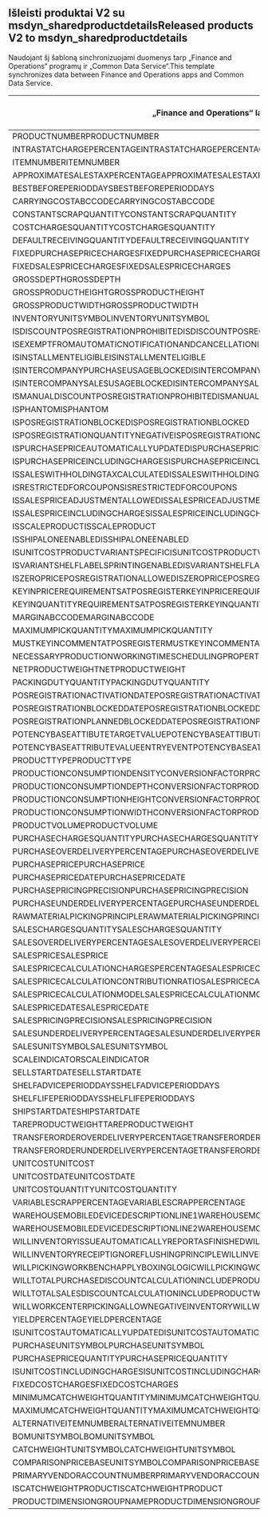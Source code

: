 ## <a name="released-products-v2-to-msdyn_sharedproductdetails"></a><span data-ttu-id="76066-101">Išleisti produktai V2 su msdyn_sharedproductdetails</span><span class="sxs-lookup"><span data-stu-id="76066-101">Released products V2 to msdyn_sharedproductdetails</span></span>

<span data-ttu-id="76066-102">Naudojant šį šabloną sinchronizuojami duomenys tarp „Finance and Operations“ programų ir „Common Data Service“.</span><span class="sxs-lookup"><span data-stu-id="76066-102">This template synchronizes data between Finance and Operations apps and Common Data Service.</span></span>

<span data-ttu-id="76066-103">„Finance and Operations“ laukas</span><span class="sxs-lookup"><span data-stu-id="76066-103">Finance and Operations field</span></span> | <span data-ttu-id="76066-104">Schemos tipas</span><span class="sxs-lookup"><span data-stu-id="76066-104">Map type</span></span> | <span data-ttu-id="76066-105">Kitas „Dynamics 365” laukas</span><span class="sxs-lookup"><span data-stu-id="76066-105">Other Dynamics 365 field</span></span> | <span data-ttu-id="76066-106">Numatytoji reikšmė</span><span class="sxs-lookup"><span data-stu-id="76066-106">Default value</span></span>
---|---|---|---
<span data-ttu-id="76066-107">PRODUCTNUMBER</span><span class="sxs-lookup"><span data-stu-id="76066-107">PRODUCTNUMBER</span></span> | > | <span data-ttu-id="76066-108">msdyn_globalproduct.msdyn_productnumber</span><span class="sxs-lookup"><span data-stu-id="76066-108">msdyn_globalproduct.msdyn_productnumber</span></span> | 
<span data-ttu-id="76066-109">INTRASTATCHARGEPERCENTAGE</span><span class="sxs-lookup"><span data-stu-id="76066-109">INTRASTATCHARGEPERCENTAGE</span></span> | > | <span data-ttu-id="76066-110">msdyn_intrastatchargepercentage</span><span class="sxs-lookup"><span data-stu-id="76066-110">msdyn_intrastatchargepercentage</span></span> | 
<span data-ttu-id="76066-111">ITEMNUMBER</span><span class="sxs-lookup"><span data-stu-id="76066-111">ITEMNUMBER</span></span> | >> | <span data-ttu-id="76066-112">msdyn_itemnumber</span><span class="sxs-lookup"><span data-stu-id="76066-112">msdyn_itemnumber</span></span> | 
<span data-ttu-id="76066-113">APPROXIMATESALESTAXPERCENTAGE</span><span class="sxs-lookup"><span data-stu-id="76066-113">APPROXIMATESALESTAXPERCENTAGE</span></span> | > | <span data-ttu-id="76066-114">msdyn_approximatesalestaxpercentage</span><span class="sxs-lookup"><span data-stu-id="76066-114">msdyn_approximatesalestaxpercentage</span></span> | 
<span data-ttu-id="76066-115">BESTBEFOREPERIODDAYS</span><span class="sxs-lookup"><span data-stu-id="76066-115">BESTBEFOREPERIODDAYS</span></span> | > | <span data-ttu-id="76066-116">msdyn_bestbeforeperioddays</span><span class="sxs-lookup"><span data-stu-id="76066-116">msdyn_bestbeforeperioddays</span></span> | 
<span data-ttu-id="76066-117">CARRYINGCOSTABCCODE</span><span class="sxs-lookup"><span data-stu-id="76066-117">CARRYINGCOSTABCCODE</span></span> | >> | <span data-ttu-id="76066-118">msdyn_carryingcostabccode</span><span class="sxs-lookup"><span data-stu-id="76066-118">msdyn_carryingcostabccode</span></span> | 
<span data-ttu-id="76066-119">CONSTANTSCRAPQUANTITY</span><span class="sxs-lookup"><span data-stu-id="76066-119">CONSTANTSCRAPQUANTITY</span></span> | > | <span data-ttu-id="76066-120">msdyn_constantscrapquantity</span><span class="sxs-lookup"><span data-stu-id="76066-120">msdyn_constantscrapquantity</span></span> | 
<span data-ttu-id="76066-121">COSTCHARGESQUANTITY</span><span class="sxs-lookup"><span data-stu-id="76066-121">COSTCHARGESQUANTITY</span></span> | > | <span data-ttu-id="76066-122">msdyn_costchargesquantity</span><span class="sxs-lookup"><span data-stu-id="76066-122">msdyn_costchargesquantity</span></span> | 
<span data-ttu-id="76066-123">DEFAULTRECEIVINGQUANTITY</span><span class="sxs-lookup"><span data-stu-id="76066-123">DEFAULTRECEIVINGQUANTITY</span></span> | > | <span data-ttu-id="76066-124">msdyn_defaultreceivingquantity</span><span class="sxs-lookup"><span data-stu-id="76066-124">msdyn_defaultreceivingquantity</span></span> | 
<span data-ttu-id="76066-125">FIXEDPURCHASEPRICECHARGES</span><span class="sxs-lookup"><span data-stu-id="76066-125">FIXEDPURCHASEPRICECHARGES</span></span> | > | <span data-ttu-id="76066-126">msdyn_fixedpurchasepricecharges</span><span class="sxs-lookup"><span data-stu-id="76066-126">msdyn_fixedpurchasepricecharges</span></span> | 
<span data-ttu-id="76066-127">FIXEDSALESPRICECHARGES</span><span class="sxs-lookup"><span data-stu-id="76066-127">FIXEDSALESPRICECHARGES</span></span> | > | <span data-ttu-id="76066-128">msdyn_fixedsalespricecharges</span><span class="sxs-lookup"><span data-stu-id="76066-128">msdyn_fixedsalespricecharges</span></span> | 
<span data-ttu-id="76066-129">GROSSDEPTH</span><span class="sxs-lookup"><span data-stu-id="76066-129">GROSSDEPTH</span></span> | > | <span data-ttu-id="76066-130">msdyn_grossdepth</span><span class="sxs-lookup"><span data-stu-id="76066-130">msdyn_grossdepth</span></span> | 
<span data-ttu-id="76066-131">GROSSPRODUCTHEIGHT</span><span class="sxs-lookup"><span data-stu-id="76066-131">GROSSPRODUCTHEIGHT</span></span> | > | <span data-ttu-id="76066-132">msdyn_grossproductheight</span><span class="sxs-lookup"><span data-stu-id="76066-132">msdyn_grossproductheight</span></span> | 
<span data-ttu-id="76066-133">GROSSPRODUCTWIDTH</span><span class="sxs-lookup"><span data-stu-id="76066-133">GROSSPRODUCTWIDTH</span></span> | > | <span data-ttu-id="76066-134">msdyn_grossproductwidth</span><span class="sxs-lookup"><span data-stu-id="76066-134">msdyn_grossproductwidth</span></span> | 
<span data-ttu-id="76066-135">INVENTORYUNITSYMBOL</span><span class="sxs-lookup"><span data-stu-id="76066-135">INVENTORYUNITSYMBOL</span></span> | > | <span data-ttu-id="76066-136">msdyn_inventoryunitsymbol.msdyn_symbol</span><span class="sxs-lookup"><span data-stu-id="76066-136">msdyn_inventoryunitsymbol.msdyn_symbol</span></span> | 
<span data-ttu-id="76066-137">ISDISCOUNTPOSREGISTRATIONPROHIBITED</span><span class="sxs-lookup"><span data-stu-id="76066-137">ISDISCOUNTPOSREGISTRATIONPROHIBITED</span></span> | >> | <span data-ttu-id="76066-138">msdyn_isdiscountposregistrationprohibited</span><span class="sxs-lookup"><span data-stu-id="76066-138">msdyn_isdiscountposregistrationprohibited</span></span> | 
<span data-ttu-id="76066-139">ISEXEMPTFROMAUTOMATICNOTIFICATIONANDCANCELLATION</span><span class="sxs-lookup"><span data-stu-id="76066-139">ISEXEMPTFROMAUTOMATICNOTIFICATIONANDCANCELLATION</span></span> | >> | <span data-ttu-id="76066-140">msdyn_exemptautomaticnotificationcancel</span><span class="sxs-lookup"><span data-stu-id="76066-140">msdyn_exemptautomaticnotificationcancel</span></span> | 
<span data-ttu-id="76066-141">ISINSTALLMENTELIGIBLE</span><span class="sxs-lookup"><span data-stu-id="76066-141">ISINSTALLMENTELIGIBLE</span></span> | >> | <span data-ttu-id="76066-142">msdyn_isinstallmenteligible</span><span class="sxs-lookup"><span data-stu-id="76066-142">msdyn_isinstallmenteligible</span></span> | 
<span data-ttu-id="76066-143">ISINTERCOMPANYPURCHASEUSAGEBLOCKED</span><span class="sxs-lookup"><span data-stu-id="76066-143">ISINTERCOMPANYPURCHASEUSAGEBLOCKED</span></span> | >> | <span data-ttu-id="76066-144">msdyn_isintercompanypurchaseusageblocked</span><span class="sxs-lookup"><span data-stu-id="76066-144">msdyn_isintercompanypurchaseusageblocked</span></span> | 
<span data-ttu-id="76066-145">ISINTERCOMPANYSALESUSAGEBLOCKED</span><span class="sxs-lookup"><span data-stu-id="76066-145">ISINTERCOMPANYSALESUSAGEBLOCKED</span></span> | >> | <span data-ttu-id="76066-146">msdyn_isintercompanysalesusageblocked</span><span class="sxs-lookup"><span data-stu-id="76066-146">msdyn_isintercompanysalesusageblocked</span></span> | 
<span data-ttu-id="76066-147">ISMANUALDISCOUNTPOSREGISTRATIONPROHIBITED</span><span class="sxs-lookup"><span data-stu-id="76066-147">ISMANUALDISCOUNTPOSREGISTRATIONPROHIBITED</span></span> | >> | <span data-ttu-id="76066-148">msdyn_ismanualdiscposregistrationprohibited</span><span class="sxs-lookup"><span data-stu-id="76066-148">msdyn_ismanualdiscposregistrationprohibited</span></span> | 
<span data-ttu-id="76066-149">ISPHANTOM</span><span class="sxs-lookup"><span data-stu-id="76066-149">ISPHANTOM</span></span> | >> | <span data-ttu-id="76066-150">msdyn_isphantom</span><span class="sxs-lookup"><span data-stu-id="76066-150">msdyn_isphantom</span></span> | 
<span data-ttu-id="76066-151">ISPOSREGISTRATIONBLOCKED</span><span class="sxs-lookup"><span data-stu-id="76066-151">ISPOSREGISTRATIONBLOCKED</span></span> | >> | <span data-ttu-id="76066-152">msdyn_isposregistrationblocked</span><span class="sxs-lookup"><span data-stu-id="76066-152">msdyn_isposregistrationblocked</span></span> | 
<span data-ttu-id="76066-153">ISPOSREGISTRATIONQUANTITYNEGATIVE</span><span class="sxs-lookup"><span data-stu-id="76066-153">ISPOSREGISTRATIONQUANTITYNEGATIVE</span></span> | >> | <span data-ttu-id="76066-154">msdyn_isposregistrationquantitynegative</span><span class="sxs-lookup"><span data-stu-id="76066-154">msdyn_isposregistrationquantitynegative</span></span> | 
<span data-ttu-id="76066-155">ISPURCHASEPRICEAUTOMATICALLYUPDATED</span><span class="sxs-lookup"><span data-stu-id="76066-155">ISPURCHASEPRICEAUTOMATICALLYUPDATED</span></span> | >> | <span data-ttu-id="76066-156">msdyn_ispurchasepriceautomaticallyupdated</span><span class="sxs-lookup"><span data-stu-id="76066-156">msdyn_ispurchasepriceautomaticallyupdated</span></span> | 
<span data-ttu-id="76066-157">ISPURCHASEPRICEINCLUDINGCHARGES</span><span class="sxs-lookup"><span data-stu-id="76066-157">ISPURCHASEPRICEINCLUDINGCHARGES</span></span> | >> | <span data-ttu-id="76066-158">msdyn_ispurchasepriceincludingcharges</span><span class="sxs-lookup"><span data-stu-id="76066-158">msdyn_ispurchasepriceincludingcharges</span></span> | 
<span data-ttu-id="76066-159">ISSALESWITHHOLDINGTAXCALCULATED</span><span class="sxs-lookup"><span data-stu-id="76066-159">ISSALESWITHHOLDINGTAXCALCULATED</span></span> | >> | <span data-ttu-id="76066-160">msdyn_issaleswithholdingtaxcalculated</span><span class="sxs-lookup"><span data-stu-id="76066-160">msdyn_issaleswithholdingtaxcalculated</span></span> | 
<span data-ttu-id="76066-161">ISRESTRICTEDFORCOUPONS</span><span class="sxs-lookup"><span data-stu-id="76066-161">ISRESTRICTEDFORCOUPONS</span></span> | >> | <span data-ttu-id="76066-162">msdyn_isrestrictedforcoupons</span><span class="sxs-lookup"><span data-stu-id="76066-162">msdyn_isrestrictedforcoupons</span></span> | 
<span data-ttu-id="76066-163">ISSALESPRICEADJUSTMENTALLOWED</span><span class="sxs-lookup"><span data-stu-id="76066-163">ISSALESPRICEADJUSTMENTALLOWED</span></span> | >> | <span data-ttu-id="76066-164">msdyn_issalespriceadjustmentallowed</span><span class="sxs-lookup"><span data-stu-id="76066-164">msdyn_issalespriceadjustmentallowed</span></span> | 
<span data-ttu-id="76066-165">ISSALESPRICEINCLUDINGCHARGES</span><span class="sxs-lookup"><span data-stu-id="76066-165">ISSALESPRICEINCLUDINGCHARGES</span></span> | >> | <span data-ttu-id="76066-166">msdyn_issalespriceincludingcharges</span><span class="sxs-lookup"><span data-stu-id="76066-166">msdyn_issalespriceincludingcharges</span></span> | 
<span data-ttu-id="76066-167">ISSCALEPRODUCT</span><span class="sxs-lookup"><span data-stu-id="76066-167">ISSCALEPRODUCT</span></span> | >> | <span data-ttu-id="76066-168">msdyn_isscaleproduct</span><span class="sxs-lookup"><span data-stu-id="76066-168">msdyn_isscaleproduct</span></span> | 
<span data-ttu-id="76066-169">ISSHIPALONEENABLED</span><span class="sxs-lookup"><span data-stu-id="76066-169">ISSHIPALONEENABLED</span></span> | >> | <span data-ttu-id="76066-170">msdyn_isshipaloneenabled</span><span class="sxs-lookup"><span data-stu-id="76066-170">msdyn_isshipaloneenabled</span></span> | 
<span data-ttu-id="76066-171">ISUNITCOSTPRODUCTVARIANTSPECIFIC</span><span class="sxs-lookup"><span data-stu-id="76066-171">ISUNITCOSTPRODUCTVARIANTSPECIFIC</span></span> | >> | <span data-ttu-id="76066-172">msdyn_isunitcostproductvariantspecific</span><span class="sxs-lookup"><span data-stu-id="76066-172">msdyn_isunitcostproductvariantspecific</span></span> | 
<span data-ttu-id="76066-173">ISVARIANTSHELFLABELSPRINTINGENABLED</span><span class="sxs-lookup"><span data-stu-id="76066-173">ISVARIANTSHELFLABELSPRINTINGENABLED</span></span> | >> | <span data-ttu-id="76066-174">msdyn_isvariantshelflabelsprintingenabled</span><span class="sxs-lookup"><span data-stu-id="76066-174">msdyn_isvariantshelflabelsprintingenabled</span></span> | 
<span data-ttu-id="76066-175">ISZEROPRICEPOSREGISTRATIONALLOWED</span><span class="sxs-lookup"><span data-stu-id="76066-175">ISZEROPRICEPOSREGISTRATIONALLOWED</span></span> | >> | <span data-ttu-id="76066-176">msdyn_iszeropriceposregistrationallowed</span><span class="sxs-lookup"><span data-stu-id="76066-176">msdyn_iszeropriceposregistrationallowed</span></span> | 
<span data-ttu-id="76066-177">KEYINPRICEREQUIREMENTSATPOSREGISTER</span><span class="sxs-lookup"><span data-stu-id="76066-177">KEYINPRICEREQUIREMENTSATPOSREGISTER</span></span> | >> | <span data-ttu-id="76066-178">msdyn_keyinpricerequirementsatposregister</span><span class="sxs-lookup"><span data-stu-id="76066-178">msdyn_keyinpricerequirementsatposregister</span></span> | 
<span data-ttu-id="76066-179">KEYINQUANTITYREQUIREMENTSATPOSREGISTER</span><span class="sxs-lookup"><span data-stu-id="76066-179">KEYINQUANTITYREQUIREMENTSATPOSREGISTER</span></span> | >> | <span data-ttu-id="76066-180">msdyn_keyinquantityrequirementsatposregister</span><span class="sxs-lookup"><span data-stu-id="76066-180">msdyn_keyinquantityrequirementsatposregister</span></span> | 
<span data-ttu-id="76066-181">MARGINABCCODE</span><span class="sxs-lookup"><span data-stu-id="76066-181">MARGINABCCODE</span></span> | >> | <span data-ttu-id="76066-182">msdyn_marginabccode</span><span class="sxs-lookup"><span data-stu-id="76066-182">msdyn_marginabccode</span></span> | 
<span data-ttu-id="76066-183">MAXIMUMPICKQUANTITY</span><span class="sxs-lookup"><span data-stu-id="76066-183">MAXIMUMPICKQUANTITY</span></span> | > | <span data-ttu-id="76066-184">msdyn_maximumpickquantity</span><span class="sxs-lookup"><span data-stu-id="76066-184">msdyn_maximumpickquantity</span></span> | 
<span data-ttu-id="76066-185">MUSTKEYINCOMMENTATPOSREGISTER</span><span class="sxs-lookup"><span data-stu-id="76066-185">MUSTKEYINCOMMENTATPOSREGISTER</span></span> | >> | <span data-ttu-id="76066-186">msdyn_mustkeyincommentatposregister</span><span class="sxs-lookup"><span data-stu-id="76066-186">msdyn_mustkeyincommentatposregister</span></span> | 
<span data-ttu-id="76066-187">NECESSARYPRODUCTIONWORKINGTIMESCHEDULINGPROPERTYID</span><span class="sxs-lookup"><span data-stu-id="76066-187">NECESSARYPRODUCTIONWORKINGTIMESCHEDULINGPROPERTYID</span></span> | > | <span data-ttu-id="76066-188">msdyn_necessaryproductionworkingtimeschedulingp</span><span class="sxs-lookup"><span data-stu-id="76066-188">msdyn_necessaryproductionworkingtimeschedulingp</span></span> | 
<span data-ttu-id="76066-189">NETPRODUCTWEIGHT</span><span class="sxs-lookup"><span data-stu-id="76066-189">NETPRODUCTWEIGHT</span></span> | > | <span data-ttu-id="76066-190">msdyn_netproductweight</span><span class="sxs-lookup"><span data-stu-id="76066-190">msdyn_netproductweight</span></span> | 
<span data-ttu-id="76066-191">PACKINGDUTYQUANTITY</span><span class="sxs-lookup"><span data-stu-id="76066-191">PACKINGDUTYQUANTITY</span></span> | > | <span data-ttu-id="76066-192">msdyn_packingdutyquantity</span><span class="sxs-lookup"><span data-stu-id="76066-192">msdyn_packingdutyquantity</span></span> | 
<span data-ttu-id="76066-193">POSREGISTRATIONACTIVATIONDATE</span><span class="sxs-lookup"><span data-stu-id="76066-193">POSREGISTRATIONACTIVATIONDATE</span></span> | > | <span data-ttu-id="76066-194">msdyn_posregistrationactivationdate</span><span class="sxs-lookup"><span data-stu-id="76066-194">msdyn_posregistrationactivationdate</span></span> | 
<span data-ttu-id="76066-195">POSREGISTRATIONBLOCKEDDATE</span><span class="sxs-lookup"><span data-stu-id="76066-195">POSREGISTRATIONBLOCKEDDATE</span></span> | > | <span data-ttu-id="76066-196">msdyn_posregistrationblockeddate</span><span class="sxs-lookup"><span data-stu-id="76066-196">msdyn_posregistrationblockeddate</span></span> | 
<span data-ttu-id="76066-197">POSREGISTRATIONPLANNEDBLOCKEDDATE</span><span class="sxs-lookup"><span data-stu-id="76066-197">POSREGISTRATIONPLANNEDBLOCKEDDATE</span></span> | > | <span data-ttu-id="76066-198">msdyn_posregistrationplannedblockeddate</span><span class="sxs-lookup"><span data-stu-id="76066-198">msdyn_posregistrationplannedblockeddate</span></span> | 
<span data-ttu-id="76066-199">POTENCYBASEATTIBUTETARGETVALUE</span><span class="sxs-lookup"><span data-stu-id="76066-199">POTENCYBASEATTIBUTETARGETVALUE</span></span> | > | <span data-ttu-id="76066-200">msdyn_potencybaseattibutetargetvalue</span><span class="sxs-lookup"><span data-stu-id="76066-200">msdyn_potencybaseattibutetargetvalue</span></span> | 
<span data-ttu-id="76066-201">POTENCYBASEATTRIBUTEVALUEENTRYEVENT</span><span class="sxs-lookup"><span data-stu-id="76066-201">POTENCYBASEATTRIBUTEVALUEENTRYEVENT</span></span> | >> | <span data-ttu-id="76066-202">msdyn_potencybaseattributevalueentryevent</span><span class="sxs-lookup"><span data-stu-id="76066-202">msdyn_potencybaseattributevalueentryevent</span></span> | 
<span data-ttu-id="76066-203">PRODUCTTYPE</span><span class="sxs-lookup"><span data-stu-id="76066-203">PRODUCTTYPE</span></span> | >> | <span data-ttu-id="76066-204">msdyn_producttype</span><span class="sxs-lookup"><span data-stu-id="76066-204">msdyn_producttype</span></span> | 
<span data-ttu-id="76066-205">PRODUCTIONCONSUMPTIONDENSITYCONVERSIONFACTOR</span><span class="sxs-lookup"><span data-stu-id="76066-205">PRODUCTIONCONSUMPTIONDENSITYCONVERSIONFACTOR</span></span> | > | <span data-ttu-id="76066-206">msdyn_productionconsumptiondensityconversion</span><span class="sxs-lookup"><span data-stu-id="76066-206">msdyn_productionconsumptiondensityconversion</span></span> | 
<span data-ttu-id="76066-207">PRODUCTIONCONSUMPTIONDEPTHCONVERSIONFACTOR</span><span class="sxs-lookup"><span data-stu-id="76066-207">PRODUCTIONCONSUMPTIONDEPTHCONVERSIONFACTOR</span></span> | > | <span data-ttu-id="76066-208">msdyn_productionconsumptiondepthconversion</span><span class="sxs-lookup"><span data-stu-id="76066-208">msdyn_productionconsumptiondepthconversion</span></span> | 
<span data-ttu-id="76066-209">PRODUCTIONCONSUMPTIONHEIGHTCONVERSIONFACTOR</span><span class="sxs-lookup"><span data-stu-id="76066-209">PRODUCTIONCONSUMPTIONHEIGHTCONVERSIONFACTOR</span></span> | > | <span data-ttu-id="76066-210">msdyn_productionconsumptionheightconversion</span><span class="sxs-lookup"><span data-stu-id="76066-210">msdyn_productionconsumptionheightconversion</span></span> | 
<span data-ttu-id="76066-211">PRODUCTIONCONSUMPTIONWIDTHCONVERSIONFACTOR</span><span class="sxs-lookup"><span data-stu-id="76066-211">PRODUCTIONCONSUMPTIONWIDTHCONVERSIONFACTOR</span></span> | > | <span data-ttu-id="76066-212">msdyn_productionconsumptionwidthconversion</span><span class="sxs-lookup"><span data-stu-id="76066-212">msdyn_productionconsumptionwidthconversion</span></span> | 
<span data-ttu-id="76066-213">PRODUCTVOLUME</span><span class="sxs-lookup"><span data-stu-id="76066-213">PRODUCTVOLUME</span></span> | > | <span data-ttu-id="76066-214">msdyn_productvolume</span><span class="sxs-lookup"><span data-stu-id="76066-214">msdyn_productvolume</span></span> | 
<span data-ttu-id="76066-215">PURCHASECHARGESQUANTITY</span><span class="sxs-lookup"><span data-stu-id="76066-215">PURCHASECHARGESQUANTITY</span></span> | > | <span data-ttu-id="76066-216">msdyn_purchasechargesquantity</span><span class="sxs-lookup"><span data-stu-id="76066-216">msdyn_purchasechargesquantity</span></span> | 
<span data-ttu-id="76066-217">PURCHASEOVERDELIVERYPERCENTAGE</span><span class="sxs-lookup"><span data-stu-id="76066-217">PURCHASEOVERDELIVERYPERCENTAGE</span></span> | > | <span data-ttu-id="76066-218">msdyn_purchaseoverdeliverypercentage</span><span class="sxs-lookup"><span data-stu-id="76066-218">msdyn_purchaseoverdeliverypercentage</span></span> | 
<span data-ttu-id="76066-219">PURCHASEPRICE</span><span class="sxs-lookup"><span data-stu-id="76066-219">PURCHASEPRICE</span></span> | > | <span data-ttu-id="76066-220">msdyn_purchaseprice</span><span class="sxs-lookup"><span data-stu-id="76066-220">msdyn_purchaseprice</span></span> | 
<span data-ttu-id="76066-221">PURCHASEPRICEDATE</span><span class="sxs-lookup"><span data-stu-id="76066-221">PURCHASEPRICEDATE</span></span> | > | <span data-ttu-id="76066-222">msdyn_purchasepricedate</span><span class="sxs-lookup"><span data-stu-id="76066-222">msdyn_purchasepricedate</span></span> | 
<span data-ttu-id="76066-223">PURCHASEPRICINGPRECISION</span><span class="sxs-lookup"><span data-stu-id="76066-223">PURCHASEPRICINGPRECISION</span></span> | > | <span data-ttu-id="76066-224">msdyn_purchasepricingprecision</span><span class="sxs-lookup"><span data-stu-id="76066-224">msdyn_purchasepricingprecision</span></span> | 
<span data-ttu-id="76066-225">PURCHASEUNDERDELIVERYPERCENTAGE</span><span class="sxs-lookup"><span data-stu-id="76066-225">PURCHASEUNDERDELIVERYPERCENTAGE</span></span> | > | <span data-ttu-id="76066-226">msdyn_purchaseunderdeliverypercentage</span><span class="sxs-lookup"><span data-stu-id="76066-226">msdyn_purchaseunderdeliverypercentage</span></span> | 
<span data-ttu-id="76066-227">RAWMATERIALPICKINGPRINCIPLE</span><span class="sxs-lookup"><span data-stu-id="76066-227">RAWMATERIALPICKINGPRINCIPLE</span></span> | >> | <span data-ttu-id="76066-228">msdyn_rawmaterialpickingprinciple</span><span class="sxs-lookup"><span data-stu-id="76066-228">msdyn_rawmaterialpickingprinciple</span></span> | 
<span data-ttu-id="76066-229">SALESCHARGESQUANTITY</span><span class="sxs-lookup"><span data-stu-id="76066-229">SALESCHARGESQUANTITY</span></span> | > | <span data-ttu-id="76066-230">msdyn_saleschargesquantity</span><span class="sxs-lookup"><span data-stu-id="76066-230">msdyn_saleschargesquantity</span></span> | 
<span data-ttu-id="76066-231">SALESOVERDELIVERYPERCENTAGE</span><span class="sxs-lookup"><span data-stu-id="76066-231">SALESOVERDELIVERYPERCENTAGE</span></span> | > | <span data-ttu-id="76066-232">msdyn_salesoverdeliverypercentage</span><span class="sxs-lookup"><span data-stu-id="76066-232">msdyn_salesoverdeliverypercentage</span></span> | 
<span data-ttu-id="76066-233">SALESPRICE</span><span class="sxs-lookup"><span data-stu-id="76066-233">SALESPRICE</span></span> | > | <span data-ttu-id="76066-234">msdyn_salesprice</span><span class="sxs-lookup"><span data-stu-id="76066-234">msdyn_salesprice</span></span> | 
<span data-ttu-id="76066-235">SALESPRICECALCULATIONCHARGESPERCENTAGE</span><span class="sxs-lookup"><span data-stu-id="76066-235">SALESPRICECALCULATIONCHARGESPERCENTAGE</span></span> | > | <span data-ttu-id="76066-236">msdyn_salespricecalculationchargespercentage</span><span class="sxs-lookup"><span data-stu-id="76066-236">msdyn_salespricecalculationchargespercentage</span></span> | 
<span data-ttu-id="76066-237">SALESPRICECALCULATIONCONTRIBUTIONRATIO</span><span class="sxs-lookup"><span data-stu-id="76066-237">SALESPRICECALCULATIONCONTRIBUTIONRATIO</span></span> | > | <span data-ttu-id="76066-238">msdyn_salespricecalculationcontributionratio</span><span class="sxs-lookup"><span data-stu-id="76066-238">msdyn_salespricecalculationcontributionratio</span></span> | 
<span data-ttu-id="76066-239">SALESPRICECALCULATIONMODEL</span><span class="sxs-lookup"><span data-stu-id="76066-239">SALESPRICECALCULATIONMODEL</span></span> | >> | <span data-ttu-id="76066-240">msdyn_salespricecalculationmodel</span><span class="sxs-lookup"><span data-stu-id="76066-240">msdyn_salespricecalculationmodel</span></span> | 
<span data-ttu-id="76066-241">SALESPRICEDATE</span><span class="sxs-lookup"><span data-stu-id="76066-241">SALESPRICEDATE</span></span> | > | <span data-ttu-id="76066-242">msdyn_salespricedate</span><span class="sxs-lookup"><span data-stu-id="76066-242">msdyn_salespricedate</span></span> | 
<span data-ttu-id="76066-243">SALESPRICINGPRECISION</span><span class="sxs-lookup"><span data-stu-id="76066-243">SALESPRICINGPRECISION</span></span> | > | <span data-ttu-id="76066-244">msdyn_salespricingprecision</span><span class="sxs-lookup"><span data-stu-id="76066-244">msdyn_salespricingprecision</span></span> | 
<span data-ttu-id="76066-245">SALESUNDERDELIVERYPERCENTAGE</span><span class="sxs-lookup"><span data-stu-id="76066-245">SALESUNDERDELIVERYPERCENTAGE</span></span> | > | <span data-ttu-id="76066-246">msdyn_salesunderdeliverypercentage</span><span class="sxs-lookup"><span data-stu-id="76066-246">msdyn_salesunderdeliverypercentage</span></span> | 
<span data-ttu-id="76066-247">SALESUNITSYMBOL</span><span class="sxs-lookup"><span data-stu-id="76066-247">SALESUNITSYMBOL</span></span> | > | <span data-ttu-id="76066-248">msdyn_salesunitsymbol.msdyn_symbol</span><span class="sxs-lookup"><span data-stu-id="76066-248">msdyn_salesunitsymbol.msdyn_symbol</span></span> | 
<span data-ttu-id="76066-249">SCALEINDICATOR</span><span class="sxs-lookup"><span data-stu-id="76066-249">SCALEINDICATOR</span></span> | >> | <span data-ttu-id="76066-250">msdyn_scaleindicator</span><span class="sxs-lookup"><span data-stu-id="76066-250">msdyn_scaleindicator</span></span> | 
<span data-ttu-id="76066-251">SELLSTARTDATE</span><span class="sxs-lookup"><span data-stu-id="76066-251">SELLSTARTDATE</span></span> | > | <span data-ttu-id="76066-252">msdyn_sellstartdate</span><span class="sxs-lookup"><span data-stu-id="76066-252">msdyn_sellstartdate</span></span> | 
<span data-ttu-id="76066-253">SHELFADVICEPERIODDAYS</span><span class="sxs-lookup"><span data-stu-id="76066-253">SHELFADVICEPERIODDAYS</span></span> | > | <span data-ttu-id="76066-254">msdyn_shelfadviceperioddays</span><span class="sxs-lookup"><span data-stu-id="76066-254">msdyn_shelfadviceperioddays</span></span> | 
<span data-ttu-id="76066-255">SHELFLIFEPERIODDAYS</span><span class="sxs-lookup"><span data-stu-id="76066-255">SHELFLIFEPERIODDAYS</span></span> | > | <span data-ttu-id="76066-256">msdyn_shelflifeperioddays</span><span class="sxs-lookup"><span data-stu-id="76066-256">msdyn_shelflifeperioddays</span></span> | 
<span data-ttu-id="76066-257">SHIPSTARTDATE</span><span class="sxs-lookup"><span data-stu-id="76066-257">SHIPSTARTDATE</span></span> | > | <span data-ttu-id="76066-258">msdyn_shipstartdate</span><span class="sxs-lookup"><span data-stu-id="76066-258">msdyn_shipstartdate</span></span> | 
<span data-ttu-id="76066-259">TAREPRODUCTWEIGHT</span><span class="sxs-lookup"><span data-stu-id="76066-259">TAREPRODUCTWEIGHT</span></span> | > | <span data-ttu-id="76066-260">msdyn_tareproductweight</span><span class="sxs-lookup"><span data-stu-id="76066-260">msdyn_tareproductweight</span></span> | 
<span data-ttu-id="76066-261">TRANSFERORDEROVERDELIVERYPERCENTAGE</span><span class="sxs-lookup"><span data-stu-id="76066-261">TRANSFERORDEROVERDELIVERYPERCENTAGE</span></span> | > | <span data-ttu-id="76066-262">msdyn_transferorderoverdeliverypercentage</span><span class="sxs-lookup"><span data-stu-id="76066-262">msdyn_transferorderoverdeliverypercentage</span></span> | 
<span data-ttu-id="76066-263">TRANSFERORDERUNDERDELIVERYPERCENTAGE</span><span class="sxs-lookup"><span data-stu-id="76066-263">TRANSFERORDERUNDERDELIVERYPERCENTAGE</span></span> | > | <span data-ttu-id="76066-264">msdyn_transferorderunderdeliverypercentage</span><span class="sxs-lookup"><span data-stu-id="76066-264">msdyn_transferorderunderdeliverypercentage</span></span> | 
<span data-ttu-id="76066-265">UNITCOST</span><span class="sxs-lookup"><span data-stu-id="76066-265">UNITCOST</span></span> | > | <span data-ttu-id="76066-266">msdyn_unitcost</span><span class="sxs-lookup"><span data-stu-id="76066-266">msdyn_unitcost</span></span> | 
<span data-ttu-id="76066-267">UNITCOSTDATE</span><span class="sxs-lookup"><span data-stu-id="76066-267">UNITCOSTDATE</span></span> | > | <span data-ttu-id="76066-268">msdyn_unitcostdate</span><span class="sxs-lookup"><span data-stu-id="76066-268">msdyn_unitcostdate</span></span> | 
<span data-ttu-id="76066-269">UNITCOSTQUANTITY</span><span class="sxs-lookup"><span data-stu-id="76066-269">UNITCOSTQUANTITY</span></span> | > | <span data-ttu-id="76066-270">msdyn_unitcostquantity</span><span class="sxs-lookup"><span data-stu-id="76066-270">msdyn_unitcostquantity</span></span> | 
<span data-ttu-id="76066-271">VARIABLESCRAPPERCENTAGE</span><span class="sxs-lookup"><span data-stu-id="76066-271">VARIABLESCRAPPERCENTAGE</span></span> | > | <span data-ttu-id="76066-272">msdyn_variablescrappercentage</span><span class="sxs-lookup"><span data-stu-id="76066-272">msdyn_variablescrappercentage</span></span> | 
<span data-ttu-id="76066-273">WAREHOUSEMOBILEDEVICEDESCRIPTIONLINE1</span><span class="sxs-lookup"><span data-stu-id="76066-273">WAREHOUSEMOBILEDEVICEDESCRIPTIONLINE1</span></span> | > | <span data-ttu-id="76066-274">msdyn_warehousemobiledevicedescriptionline1</span><span class="sxs-lookup"><span data-stu-id="76066-274">msdyn_warehousemobiledevicedescriptionline1</span></span> | 
<span data-ttu-id="76066-275">WAREHOUSEMOBILEDEVICEDESCRIPTIONLINE2</span><span class="sxs-lookup"><span data-stu-id="76066-275">WAREHOUSEMOBILEDEVICEDESCRIPTIONLINE2</span></span> | > | <span data-ttu-id="76066-276">msdyn_warehousemobiledevicedescriptionline2</span><span class="sxs-lookup"><span data-stu-id="76066-276">msdyn_warehousemobiledevicedescriptionline2</span></span> | 
<span data-ttu-id="76066-277">WILLINVENTORYISSUEAUTOMATICALLYREPORTASFINISHED</span><span class="sxs-lookup"><span data-stu-id="76066-277">WILLINVENTORYISSUEAUTOMATICALLYREPORTASFINISHED</span></span> | >> | <span data-ttu-id="76066-278">msdyn_willinventoryissueautoreportasfinished</span><span class="sxs-lookup"><span data-stu-id="76066-278">msdyn_willinventoryissueautoreportasfinished</span></span> | 
<span data-ttu-id="76066-279">WILLINVENTORYRECEIPTIGNOREFLUSHINGPRINCIPLE</span><span class="sxs-lookup"><span data-stu-id="76066-279">WILLINVENTORYRECEIPTIGNOREFLUSHINGPRINCIPLE</span></span> | >> | <span data-ttu-id="76066-280">msdyn_willinventoryreceiptignoreflushing</span><span class="sxs-lookup"><span data-stu-id="76066-280">msdyn_willinventoryreceiptignoreflushing</span></span> | 
<span data-ttu-id="76066-281">WILLPICKINGWORKBENCHAPPLYBOXINGLOGIC</span><span class="sxs-lookup"><span data-stu-id="76066-281">WILLPICKINGWORKBENCHAPPLYBOXINGLOGIC</span></span> | >> | <span data-ttu-id="76066-282">msdyn_willpickingworkbenchapplyboxinglogic</span><span class="sxs-lookup"><span data-stu-id="76066-282">msdyn_willpickingworkbenchapplyboxinglogic</span></span> | 
<span data-ttu-id="76066-283">WILLTOTALPURCHASEDISCOUNTCALCULATIONINCLUDEPRODUCT</span><span class="sxs-lookup"><span data-stu-id="76066-283">WILLTOTALPURCHASEDISCOUNTCALCULATIONINCLUDEPRODUCT</span></span> | >> | <span data-ttu-id="76066-284">msdyn_willtotalpurchdiscountcalcincludeproduct</span><span class="sxs-lookup"><span data-stu-id="76066-284">msdyn_willtotalpurchdiscountcalcincludeproduct</span></span> | 
<span data-ttu-id="76066-285">WILLTOTALSALESDISCOUNTCALCULATIONINCLUDEPRODUCT</span><span class="sxs-lookup"><span data-stu-id="76066-285">WILLTOTALSALESDISCOUNTCALCULATIONINCLUDEPRODUCT</span></span> | >> | <span data-ttu-id="76066-286">msdyn_willtotalsalesdiscountcalcincludeproduct</span><span class="sxs-lookup"><span data-stu-id="76066-286">msdyn_willtotalsalesdiscountcalcincludeproduct</span></span> | 
<span data-ttu-id="76066-287">WILLWORKCENTERPICKINGALLOWNEGATIVEINVENTORY</span><span class="sxs-lookup"><span data-stu-id="76066-287">WILLWORKCENTERPICKINGALLOWNEGATIVEINVENTORY</span></span> | >> | <span data-ttu-id="76066-288">msdyn_willworkcenterpickingallownegativeinvent</span><span class="sxs-lookup"><span data-stu-id="76066-288">msdyn_willworkcenterpickingallownegativeinvent</span></span> | 
<span data-ttu-id="76066-289">YIELDPERCENTAGE</span><span class="sxs-lookup"><span data-stu-id="76066-289">YIELDPERCENTAGE</span></span> | > | <span data-ttu-id="76066-290">msdyn_yieldpercentage</span><span class="sxs-lookup"><span data-stu-id="76066-290">msdyn_yieldpercentage</span></span> | 
<span data-ttu-id="76066-291">ISUNITCOSTAUTOMATICALLYUPDATED</span><span class="sxs-lookup"><span data-stu-id="76066-291">ISUNITCOSTAUTOMATICALLYUPDATED</span></span> | >> | <span data-ttu-id="76066-292">msdyn_isunitcostautomaticallyupdated</span><span class="sxs-lookup"><span data-stu-id="76066-292">msdyn_isunitcostautomaticallyupdated</span></span> | 
<span data-ttu-id="76066-293">PURCHASEUNITSYMBOL</span><span class="sxs-lookup"><span data-stu-id="76066-293">PURCHASEUNITSYMBOL</span></span> | > | <span data-ttu-id="76066-294">msdyn_purchaseunitsymbol.msdyn_symbol</span><span class="sxs-lookup"><span data-stu-id="76066-294">msdyn_purchaseunitsymbol.msdyn_symbol</span></span> | 
<span data-ttu-id="76066-295">PURCHASEPRICEQUANTITY</span><span class="sxs-lookup"><span data-stu-id="76066-295">PURCHASEPRICEQUANTITY</span></span> | > | <span data-ttu-id="76066-296">msdyn_purchasepricequantity</span><span class="sxs-lookup"><span data-stu-id="76066-296">msdyn_purchasepricequantity</span></span> | 
<span data-ttu-id="76066-297">ISUNITCOSTINCLUDINGCHARGES</span><span class="sxs-lookup"><span data-stu-id="76066-297">ISUNITCOSTINCLUDINGCHARGES</span></span> | >> | <span data-ttu-id="76066-298">msdyn_isunitcostincludingcharges</span><span class="sxs-lookup"><span data-stu-id="76066-298">msdyn_isunitcostincludingcharges</span></span> | 
<span data-ttu-id="76066-299">FIXEDCOSTCHARGES</span><span class="sxs-lookup"><span data-stu-id="76066-299">FIXEDCOSTCHARGES</span></span> | >> | <span data-ttu-id="76066-300">msdyn_fixedcostcharges</span><span class="sxs-lookup"><span data-stu-id="76066-300">msdyn_fixedcostcharges</span></span> | 
<span data-ttu-id="76066-301">MINIMUMCATCHWEIGHTQUANTITY</span><span class="sxs-lookup"><span data-stu-id="76066-301">MINIMUMCATCHWEIGHTQUANTITY</span></span> | >> | <span data-ttu-id="76066-302">msdyn_minimumcatchweightquantity</span><span class="sxs-lookup"><span data-stu-id="76066-302">msdyn_minimumcatchweightquantity</span></span> | 
<span data-ttu-id="76066-303">MAXIMUMCATCHWEIGHTQUANTITY</span><span class="sxs-lookup"><span data-stu-id="76066-303">MAXIMUMCATCHWEIGHTQUANTITY</span></span> | >> | <span data-ttu-id="76066-304">msdyn_maximumcatchweightquantity</span><span class="sxs-lookup"><span data-stu-id="76066-304">msdyn_maximumcatchweightquantity</span></span> | 
<span data-ttu-id="76066-305">ALTERNATIVEITEMNUMBER</span><span class="sxs-lookup"><span data-stu-id="76066-305">ALTERNATIVEITEMNUMBER</span></span> | >> | <span data-ttu-id="76066-306">msdyn_alternativeitemnumber.msdyn_itemnumber</span><span class="sxs-lookup"><span data-stu-id="76066-306">msdyn_alternativeitemnumber.msdyn_itemnumber</span></span> | 
<span data-ttu-id="76066-307">BOMUNITSYMBOL</span><span class="sxs-lookup"><span data-stu-id="76066-307">BOMUNITSYMBOL</span></span> | >> | <span data-ttu-id="76066-308">msdyn_bomunitsymbol.msdyn_symbol</span><span class="sxs-lookup"><span data-stu-id="76066-308">msdyn_bomunitsymbol.msdyn_symbol</span></span> | 
<span data-ttu-id="76066-309">CATCHWEIGHTUNITSYMBOL</span><span class="sxs-lookup"><span data-stu-id="76066-309">CATCHWEIGHTUNITSYMBOL</span></span> | >> | <span data-ttu-id="76066-310">msdyn_catchweightunitsymbol.msdyn_symbol</span><span class="sxs-lookup"><span data-stu-id="76066-310">msdyn_catchweightunitsymbol.msdyn_symbol</span></span> | 
<span data-ttu-id="76066-311">COMPARISONPRICEBASEUNITSYMBOL</span><span class="sxs-lookup"><span data-stu-id="76066-311">COMPARISONPRICEBASEUNITSYMBOL</span></span> | >> | <span data-ttu-id="76066-312">msdyn_comparisonpricebaseunitsymbol.msdyn_symbol</span><span class="sxs-lookup"><span data-stu-id="76066-312">msdyn_comparisonpricebaseunitsymbol.msdyn_symbol</span></span> | 
<span data-ttu-id="76066-313">PRIMARYVENDORACCOUNTNUMBER</span><span class="sxs-lookup"><span data-stu-id="76066-313">PRIMARYVENDORACCOUNTNUMBER</span></span> | >> | <span data-ttu-id="76066-314">msdyn_vendorid.msdyn_vendoraccountnumber</span><span class="sxs-lookup"><span data-stu-id="76066-314">msdyn_vendorid.msdyn_vendoraccountnumber</span></span> | 
<span data-ttu-id="76066-315">ISCATCHWEIGHTPRODUCT</span><span class="sxs-lookup"><span data-stu-id="76066-315">ISCATCHWEIGHTPRODUCT</span></span> | >> | <span data-ttu-id="76066-316">msdyn_iscatchweight</span><span class="sxs-lookup"><span data-stu-id="76066-316">msdyn_iscatchweight</span></span> | 
<span data-ttu-id="76066-317">PRODUCTDIMENSIONGROUPNAME</span><span class="sxs-lookup"><span data-stu-id="76066-317">PRODUCTDIMENSIONGROUPNAME</span></span> | >> | <span data-ttu-id="76066-318">msdyn_productdimensiongroupid.msdyn_groupname</span><span class="sxs-lookup"><span data-stu-id="76066-318">msdyn_productdimensiongroupid.msdyn_groupname</span></span> | 
